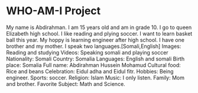# WHO-AM-I Project

My name is Abdirahman.
I am 15 years old and am in grade 10.
I go to queen Elizabeth high school.
I like reading and plying soccer.
I want to learn basket ball this year.
My hoppy is learning engineer after high school.
I have one brother and my mother.
I speak two languages.[Somali,English]
Images:
Reading and studying
Videos:
Speaking somali and playing soccer
Nationality: Somali
Country: Somalia
Languages: English and somali
Birth place: Somalia
Full name: Abdirahman Hussein Mohamud
Cultural food: Rice and beans
Celebration: Eidul adha and Eidul fitr.
Hobbies: Being engineer.
Sports: soccer.
Religion: Islam
Music: I only listen.
Family: Mom and brother.
Favorite Subject: Math and Science.
